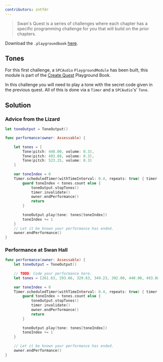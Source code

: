 ```yaml
---
contributors: zntfdr
---
```


> Swan's Quest is a series of challenges where each chapter has a specific programming challenge for you that will build on the prior chapters.

Download the `.playgroundbook` [here][swdwl]. 

## Tones

For this first challenge, a `SPCAudio` `PlaygroundModule` has been built, this module is part of the [Create Quest][createQuestDwl] Playground Book.

In this challenge you will need to play a tone with the secret code given in the previous quest. All of this is done via a `Timer` and a `SPCAudio`'s' `Tone`.

## Solution

### Advice from the Lizard

```swift
let toneOutput = ToneOutput()

func performance(owner: Assessable) {
    
    let tones = [
        Tone(pitch: 440.00, volume: 0.3),
        Tone(pitch: 493.88, volume: 0.3),
        Tone(pitch: 523.25, volume: 0.3) 
    ]
    
    var toneIndex = 0
    Timer.scheduledTimer(withTimeInterval: 0.4, repeats: true) { timer in
        guard toneIndex < tones.count else {
            toneOutput.stopTones()
            timer.invalidate()
            owner.endPerformance()
            return
        }
        
        toneOutput.play(tone: tones[toneIndex])
        toneIndex += 1
    }
    // Let it be known your performance has ended.
    owner.endPerformance()
}
```

### Performance at Swan Hall

```swift
func performance(owner: Assessable) {
    let toneOutput = ToneOutput()
    
    // TODO: Code your performance here.
    let tones = [261.63, 293.66, 329.63, 349.23, 392.00, 440.00, 493.88, 523.25].map({ Tone(pitch: $0, volume: 0.3)})
    
    var toneIndex = 0
    Timer.scheduledTimer(withTimeInterval: 0.4, repeats: true) { timer in
        guard toneIndex < tones.count else {
            toneOutput.stopTones()
            timer.invalidate()
            owner.endPerformance()
            return
        }
        
        toneOutput.play(tone: tones[toneIndex])
        toneIndex += 1
    }
    
    // Let it be known your performance has ended.
    owner.endPerformance()
}
```

[swdwl]: https://developer.apple.com/sample-code/swift/swans-quest/a-time-for-tones.zip
[createQuestDwl]: https://developer.apple.com/sample-code/swift/swans-quest/quest-create.zip